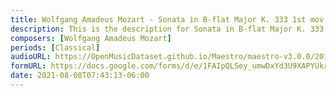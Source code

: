 ```yaml
---
title: Wolfgang Amadeus Mozart - Sonata in B-flat Major K. 333 1st mov. (2)
description: This is the description for Sonata in B-flat Major K. 333 1st mov. by Wolfgang Amadeus Mozart
composers: [Wolfgang Amadeus Mozart]
periods: [Classical]
audioURL: https://OpenMusicDataset.github.io/Maestro/maestro-v3.0.0/2013/ORIG-MIDI_03_7_10_13_Group_MID--AUDIO_17_R3_2013_wav--1.midi
formURL: https://docs.google.com/forms/d/e/1FAIpQLSey_umwDxYd3U9XAPYUkrYF-EmJO76v4IPCXPtLsSlmxXObtA/viewform
date: 2021-08-08T07:43:13-06:00
---
```

